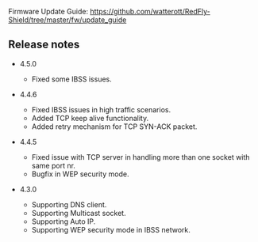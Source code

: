 Firmware Update Guide: <https://github.com/watterott/RedFly-Shield/tree/master/fw/update_guide>


## Release notes

* 4.5.0
  * Fixed some IBSS issues.

* 4.4.6
  * Fixed IBSS issues in high traffic scenarios.
  * Added TCP keep alive functionality.
  * Added retry mechanism for TCP SYN-ACK packet.

* 4.4.5
  * Fixed issue with TCP server in handling more than one socket with same port nr.
  * Bugfix in WEP security mode.

* 4.3.0
  * Supporting DNS client.
  * Supporting Multicast socket.
  * Supporting Auto IP.
  * Supporting WEP security mode in IBSS network.
